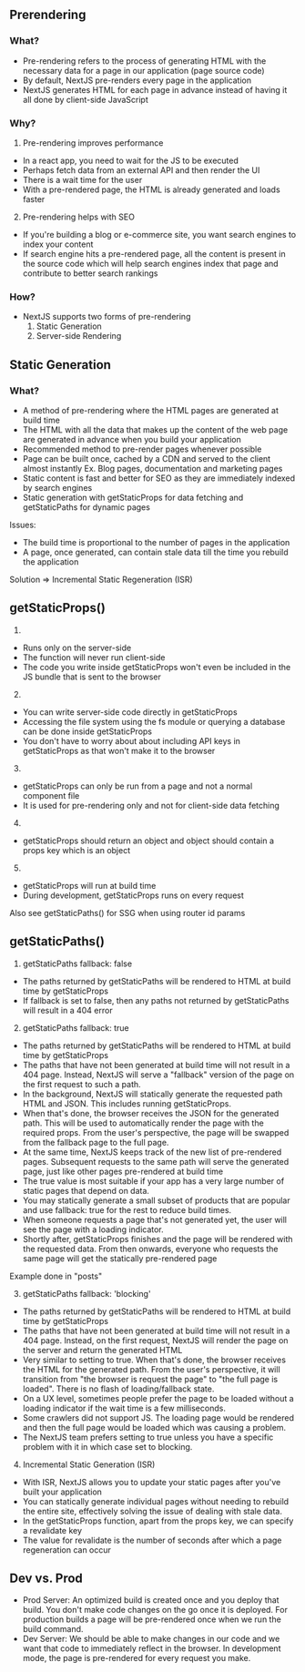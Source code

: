 ## Prerendering

### What?

- Pre-rendering refers to the process of generating HTML with the necessary data for a page in our application (page source code)
- By default, NextJS pre-renders every page in the application
- NextJS generates HTML for each page in advance instead of having it all done by client-side JavaScript

### Why?

1. Pre-rendering improves performance

- In a react app, you need to wait for the JS to be executed
- Perhaps fetch data from an external API and then render the UI
- There is a wait time for the user
- With a pre-rendered page, the HTML is already generated and loads faster

2. Pre-rendering helps with SEO

- If you're building a blog or e-commerce site, you want search engines to index your content
- If search engine hits a pre-rendered page, all the content is present in the source code which will help search engines index that page and contribute to better search rankings

### How?

- NextJS supports two forms of pre-rendering
  1. Static Generation
  2. Server-side Rendering

## Static Generation

### What?

- A method of pre-rendering where the HTML pages are generated at build time
- The HTML with all the data that makes up the content of the web page are generated in advance when you build your application
- Recommended method to pre-render pages whenever possible
- Page can be built once, cached by a CDN and served to the client almost instantly
  Ex. Blog pages, documentation and marketing pages
- Static content is fast and better for SEO as they are immediately indexed by search engines
- Static generation with getStaticProps for data fetching and getStaticPaths for dynamic pages

Issues:

- The build time is proportional to the number of pages in the application
- A page, once generated, can contain stale data till the time you rebuild the application

Solution => Incremental Static Regeneration (ISR)

## getStaticProps()

1.

- Runs only on the server-side
- The function will never run client-side
- The code you write inside getStaticProps won't even be included in the JS bundle that is sent to the browser

2.

- You can write server-side code directly in getStaticProps
- Accessing the file system using the fs module or querying a database can be done inside getStaticProps
- You don't have to worry about about including API keys in getStaticProps as that won't make it to the browser

3.

- getStaticProps can only be run from a page and not a normal component file
- It is used for pre-rendering only and not for client-side data fetching

4.

- getStaticProps should return an object and object should contain a props key which is an object

5.

- getStaticProps will run at build time
- During development, getStaticProps runs on every request

Also see getStaticPaths() for SSG when using router id params

## getStaticPaths()

1. getStaticPaths fallback: false

- The paths returned by getStaticPaths will be rendered to HTML at build time by getStaticProps
- If fallback is set to false, then any paths not returned by getStaticPaths will result in a 404 error

2. getStaticPaths fallback: true

- The paths returned by getStaticPaths will be rendered to HTML at build time by getStaticProps
- The paths that have not been generated at build time will not result in a 404 page. Instead, NextJS will serve a "fallback" version of the page on the first request to such a path.
- In the background, NextJS will statically generate the requested path HTML and JSON. This includes running getStaticProps.
- When that's done, the browser receives the JSON for the generated path. This will be used to automatically render the page with the required props. From the user's perspective, the page will be swapped from the fallback page to the full page.
- At the same time, NextJS keeps track of the new list of pre-rendered pages. Subsequent requests to the same path will serve the generated page, just like other pages pre-rendered at build time
- The true value is most suitable if your app has a very large number of static pages that depend on data.
- You may statically generate a small subset of products that are popular and use fallback: true for the rest to reduce build times.
- When someone requests a page that's not generated yet, the user will see the page with a loading indicator.
- Shortly after, getStaticProps finishes and the page will be rendered with the requested data. From then onwards, everyone who requests the same page will get the statically pre-rendered page

Example done in "posts"

3. getStaticPaths fallback: 'blocking'

- The paths returned by getStaticPaths will be rendered to HTML at build time by getStaticProps
- The paths that have not been generated at build time will not result in a 404 page. Instead, on the first request, NextJS will render the page on the server and return the generated HTML
- Very similar to setting to true. When that's done, the browser receives the HTML for the generated path. From the user's perspective, it will transition from "the browser is request the page" to "the full page is loaded". There is no flash of loading/fallback state.
- On a UX level, sometimes people prefer the page to be loaded without a loading indicator if the wait time is a few milliseconds.
- Some crawlers did not support JS. The loading page would be rendered and then the full page would be loaded which was causing a problem.
- The NextJS team prefers setting to true unless you have a specific problem with it in which case set to blocking.

4. Incremental Static Generation (ISR)

- With ISR, NextJS allows you to update your static pages after you've built your application
- You can statically generate individual pages without needing to rebuild the entire site, effectively solving the issue of dealing with stale data.
- In the getStaticProps function, apart from the props key, we can specify a revalidate key
- The value for revalidate is the number of seconds after which a page regeneration can occur

## Dev vs. Prod

- Prod Server: An optimized build is created once and you deploy that build. You don't make code changes on the go once it is deployed. For production builds a page will be pre-rendered once when we run the build command.
- Dev Server: We should be able to make changes in our code and we want that code to immediately reflect in the browser. In development mode, the page is pre-rendered for every request you make.
